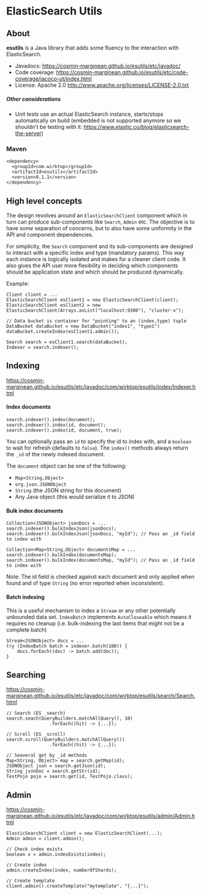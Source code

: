 # ElasticSearch Utils

## About
**esutils** is a Java library that adds some fluency to the interaction with ElasticSearch.
* Javadocs: https://cosmin-marginean.github.io/esutils/etc/javadoc/ 
* Code coverage: https://cosmin-marginean.github.io/esutils/etc/code-coverage/jacoco-ut/index.html
* License: Apache 2.0 http://www.apache.org/licenses/LICENSE-2.0.txt

##### Other considerations
* Unit tests use an actual ElasticSearch instance, starts/stops automatically on build (embedded is not supported anymore so we shouldn't be testing with it: https://www.elastic.co/blog/elasticsearch-the-server)

### Maven

```
<dependency>
  <groupId>com.wirktop</groupId>
  <artifactId>esutils</artifactId>
  <version>0.1.1</version>
</dependency>
```

## High level concepts
The design revolves around an `ElasticSearchClient` component which in turn can produce sub-components like `Search`, `Admin` etc.
The objective is to have _some_ separation of concerns, but to also have some uniformity in the API and component dependencies.

For simplicity, the `Search` component and its sub-components are designed to interact with a specific index and type (mandatory params). This way each instance is logically isolated and makes for a cleaner client code. It also gives the API user more flexibility in deciding which components should be application state and which should be produced dynamically.

Example:
```
Client client = ...
ElasticSearchClient esClient1 = new ElasticSearchClient(client);
ElasticSearchClient esClient2 = new ElasticSearchClient(Arrays.asList("localhost:9300"), "cluster-x");

// Data bucket is container for "pointing" to an (index,type) tuple
DataBucket dataBucket = new DataBucket("index1", "type1")
dataBucket.createIndex(esClient1.admin());

Search search = esClient1.search(dataBucket);
Indexer = search.indexer(); 
```

## Indexing
https://cosmin-marginean.github.io/esutils/etc/javadoc/com/wirktop/esutils/index/Indexer.html
#### Index documents
```
search.indexer().index(document);
search.indexer().index(id, document);
search.indexer().index(id, document, true);
```
You can optionally pass an `id` to specify the id to index with, and a `boolean` to wait for refresh (defaults to `false`).
The `index()` methods always return the `_id` of the newly indexed document.

The `document` object can be one of the following:
* `Map<String,Object>`
* `org.json.JSONObject`
* `String` (the JSON string for this document)
* Any Java object (this would serialize it to JSON)

#### Bulk index documents
```
Collection<JSONObject> jsonDocs = ...
search.indexer().bulkIndexJson(jsonDocs);
search.indexer().bulkIndexJson(jsonDocs, "myId"); // Pass an _id field to index with

Collection<Map<String,Object> documentsMap = ...
search.indexer().bulkIndex(documentsMap);
search.indexer().bulkIndex(documentsMap, "myId"); // Pass an _id field to index with
```
Note: The id field is checked against each document and only applied when found and of type `String` (no error reported when inconsistent).

#### Batch indexing
This is a useful mechanism to index a `Stream` or any other potentially unbounded data set.
`IndexBatch` implements `AutoCloseable` which means it requires no cleanup (i.e. bulk-indexing the last items that might not be a complete batch) 
```
Stream<JSONObject> docs = ...
try (IndexBatch batch = indexer.batch(100)) {
    docs.forEach((doc) -> batch.add(doc));
}
```

## Searching
https://cosmin-marginean.github.io/esutils/etc/javadoc/com/wirktop/esutils/search/Search.html
```
// Search (ES _search)
search.seach(QueryBuilders.matchAllQuery(), 10)
                .forEach((hit) -> {...});
                
// Scroll (ES _scroll)
search.scroll(QueryBuilders.matchAllQuery())
                .forEach((hit) -> {...});

// Seaveral get by _id methods
Map<String, Object> map = search.getMap(id);
JSONObject json = search.getJson(id);
String jsonDoc = search.getStr(id);
TestPojo pojo = search.get(id, TestPojo.class);
```

## Admin
https://cosmin-marginean.github.io/esutils/etc/javadoc/com/wirktop/esutils/admin/Admin.html
```
ElasticSearchClient client = new ElasticSearchClient(...);
Admin admin = client.admin();

// Check index exists
boolean x = admin.indexExists(index);

// Create index
admin.createIndex(index, numberOfShards);

// Create template
client.admin().createTemplate("mytemplate", "{...}");
```

